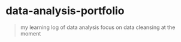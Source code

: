 # data-analysis-portfolio

> my learning log of data analysis
> focus on data cleansing at the moment
